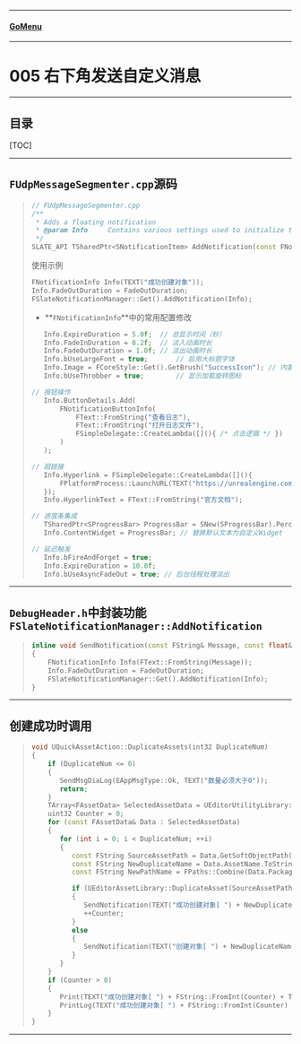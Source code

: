 ___________________________________________________________________________________________
#### [GoMenu](../UE_EditorMenu.md)
___________________________________________________________________________________________
# 005 右下角发送自定义消息
___________________________________________________________________________________________


## 目录

[TOC]

_____

## `FUdpMessageSegmenter.cpp`源码

> ```cpp
> // FUdpMessageSegmenter.cpp
> /**
>  * Adds a floating notification
>  * @param Info     Contains various settings used to initialize the notification
>  */
> SLATE_API TSharedPtr<SNotificationItem> AddNotification(const FNotificationInfo& Info);
> ```
>
> 使用示例
>
> ```cpp
> FNotificationInfo Info(TEXT("成功创建对象"));
> Info.FadeOutDuration = FadeOutDuration;
> FSlateNotificationManager::Get().AddNotification(Info);
> ```
>
> - **`FNotificationInfo`**中的常用配置修改
>
> ```CPP
>    Info.ExpireDuration = 5.0f;  // 总显示时间（秒）
>    Info.FadeInDuration = 0.2f;  // 淡入动画时长
>    Info.FadeOutDuration = 1.0f; // 淡出动画时长
>    Info.bUseLargeFont = true;       // 启用大标题字体
>    Info.Image = FCoreStyle::Get().GetBrush("SuccessIcon"); // 内置图标
>    Info.bUseThrobber = true;        // 显示加载旋转图标
> 
> // 按钮操作
>    Info.ButtonDetails.Add(
>        FNotificationButtonInfo(
>            FText::FromString("查看日志"),
>            FText::FromString("打开日志文件"),
>            FSimpleDelegate::CreateLambda([](){ /* 点击逻辑 */ })
>        )
>    );
> 
> // 超链接
>    Info.Hyperlink = FSimpleDelegate::CreateLambda([](){ 
>        FPlatformProcess::LaunchURL(TEXT("https://unrealengine.com"), nullptr, nullptr);
>    });
>    Info.HyperlinkText = FText::FromString("官方文档");
> 
> // 进度条集成
>    TSharedPtr<SProgressBar> ProgressBar = SNew(SProgressBar).Percent(0.5f);
>    Info.ContentWidget = ProgressBar; // 替换默认文本为自定义Widget
> 
> // 延迟触发
>    Info.bFireAndForget = true;
>    Info.ExpireDuration = 10.0f;
>    Info.bUseAsyncFadeOut = true; // 后台线程处理淡出
> ```
>

_____

## `DebugHeader.h`中封装功能`FSlateNotificationManager::AddNotification`

> ```cpp
> inline void SendNotification(const FString& Message, const float& FadeOutDuration = 7.f)
> {
>     FNotificationInfo Info(FText::FromString(Message));
>     Info.FadeOutDuration = FadeOutDuration;
>     FSlateNotificationManager::Get().AddNotification(Info);
> }
> ```

_____

## 创建成功时调用

> ```cpp
> void UQuickAssetAction::DuplicateAssets(int32 DuplicateNum)
> {
>     if (DuplicateNum <= 0)
>     {
>        SendMsgDiaLog(EAppMsgType::Ok, TEXT("数量必须大于0"));
>        return;
>     }
>     TArray<FAssetData> SelectedAssetData = UEditorUtilityLibrary::GetSelectedAssetData();
>     uint32 Counter = 0;
>     for (const FAssetData& Data : SelectedAssetData)
>     {
>        for (int i = 0; i < DuplicateNum; ++i)
>        {
>           const FString SourceAssetPath = Data.GetSoftObjectPath().ToString();
>           const FString NewDuplicateName = Data.AssetName.ToString() + TEXT("_") + FString::FromInt(i + 1);
>           const FString NewPathName = FPaths::Combine(Data.PackagePath.ToString(), NewDuplicateName);
> 
>           if (UEditorAssetLibrary::DuplicateAsset(SourceAssetPath, NewPathName))
>           {
>              SendNotification(TEXT("成功创建对象[ ") + NewDuplicateName + TEXT(" ]"));
>              ++Counter;
>           }
>           else
>           {
>              SendNotification(TEXT("创建对象[ ") + NewDuplicateName + TEXT(" ] 失败"));
>           }
>        }
>     }
>     if (Counter > 0)
>     {
>        Print(TEXT("成功创建对象[ ") + FString::FromInt(Counter) + TEXT(" ]个"), FColor::Green);
>        PrintLog(TEXT("成功创建对象[ ") + FString::FromInt(Counter) + TEXT(" ]个"));
>     }
> }
> ```

_____
